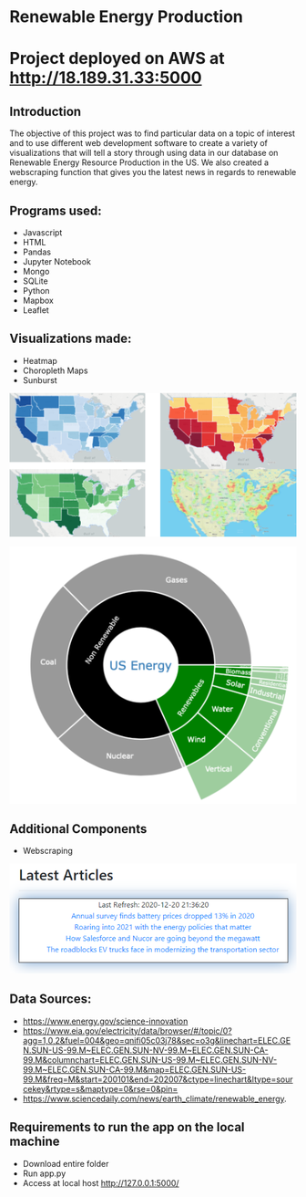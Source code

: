 # Renewable Energy Production

# Project deployed on AWS at http://18.189.31.33:5000

## Introduction

The objective of this project was to find particular data on a topic of interest and to use different web development software to create a variety of visualizations that will tell a story through using data in our database on Renewable Energy Resource Production in the US. We also created a webscraping function that gives you the latest news in regards to renewable energy.

## Programs used: 
* Javascript
* HTML
* Pandas
* Jupyter Notebook
* Mongo
* SQLite
* Python
* Mapbox
* Leaflet

## Visualizations made: 
* Heatmap
* Choropleth Maps
* Sunburst



![](static/images/pic1.png)


![](static/images/pic2.png)

## Additional Components
* Webscraping

![](static/images/pic3.png)

## Data Sources: 
* https://www.energy.gov/science-innovation 
* https://www.eia.gov/electricity/data/browser/#/topic/0?agg=1,0,2&fuel=004&geo=qnifi05c03j78&sec=o3g&linechart=ELEC.GEN.SUN-US-99.M~ELEC.GEN.SUN-NV-99.M~ELEC.GEN.SUN-CA-99.M&columnchart=ELEC.GEN.SUN-US-99.M~ELEC.GEN.SUN-NV-99.M~ELEC.GEN.SUN-CA-99.M&map=ELEC.GEN.SUN-US-99.M&freq=M&start=200101&end=202007&ctype=linechart&ltype=sourcekey&rtype=s&maptype=0&rse=0&pin=
* https://www.sciencedaily.com/news/earth_climate/renewable_energy.


## Requirements to run the app on the local machine
* Download entire folder
* Run app.py
* Access at local host http://127.0.0.1:5000/


